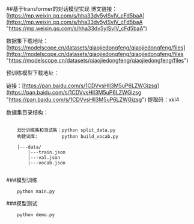 ##基于transformer的对话模型实现
博文链接：[https://mp.weixin.qq.com/s/hha33dv5yISvlV_cFd5baA](https://mp.weixin.qq.com/s/hha33dv5yISvlV_cFd5baA "https://mp.weixin.qq.com/s/hha33dv5yISvlV_cFd5baA")

数据集下载地址：[https://modelscope.cn/datasets/qiaojiedongfeng/qiaojiedongfeng/files](https://modelscope.cn/datasets/qiaojiedongfeng/qiaojiedongfeng/files "https://modelscope.cn/datasets/qiaojiedongfeng/qiaojiedongfeng/files")

预训练模型下载地址：

链接：[https://pan.baidu.com/s/1CDVvsHll3M5uP6LZWGizsg](https://pan.baidu.com/s/1CDVvsHll3M5uP6LZWGizsg "https://pan.baidu.com/s/1CDVvsHll3M5uP6LZWGizsg") 
提取码：xkl4


数据集目录结构：
```

	划分训练集和测试集：python split_data.py
	构建词库:         python build_vocab.py 

	|---data/
		|---train.json
		|---val.json
		|---vocab.json


```


###模型训练
```
	python main.py
```

###模型测试
```
	python demo.py
```

